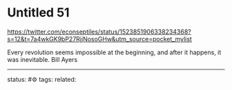 # Untitled 51
https://twitter.com/econseptiles/status/1523851906338234368?s=12&t=7a4wkGK9bP27RjjNosoGHw&utm_source=pocket_mylist


Every revolution seems impossible at the beginning, and after it happens, it was inevitable. Bill Ayers


---
status: #⚙️ 
tags: 
related: 